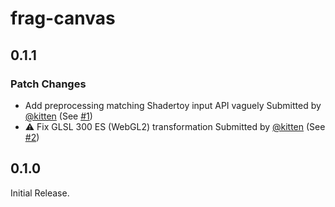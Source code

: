# frag-canvas

## 0.1.1

### Patch Changes

- Add preprocessing matching Shadertoy input API vaguely
  Submitted by [@kitten](https://github.com/kitten) (See [#1](https://github.com/kitten/frag-canvas-element/pull/1))
- ⚠️ Fix GLSL 300 ES (WebGL2) transformation
  Submitted by [@kitten](https://github.com/kitten) (See [#2](https://github.com/kitten/frag-canvas-element/pull/2))

## 0.1.0

Initial Release.

